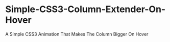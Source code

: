 Simple-CSS3-Column-Extender-On-Hover
====================================

A Simple CSS3 Animation That Makes The Column Bigger On Hover
